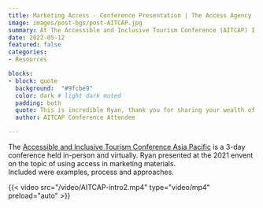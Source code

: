 ```yaml
---
title: Marketing Access - Conference Presentation | The Access Agency
image: images/post-bgs/post-AITCAP.jpg
summary: At The Accessible and Inclusive Tourism Conference (AITCAP) I spoke about utilising accessibiity informatiuon in the marketing mix.
date: 2022-05-12
featured: false
categories:
- Resources

blocks:
- block: quote
  background:  "#9fcbe9"
  color: dark # light dark muted
  padding: both
  quote: This is incredible Ryan, thank you for sharing your wealth of knowledge. So many things I’ve never considered.
  author: AITCAP Conference Attendee

---
```


The [Accessible and Inclusive Tourism Conference Asia Pacific](https://aitcap.getaboutable.com) is a 3-day conference held in-person and virtually.
Ryan presented at the 2021 envent on the topic of using access in marketing materials.\
Included were examples, process and approaches.


{{< video src="/video/AITCAP-intro2.mp4" type="video/mp4" preload="auto" >}}
